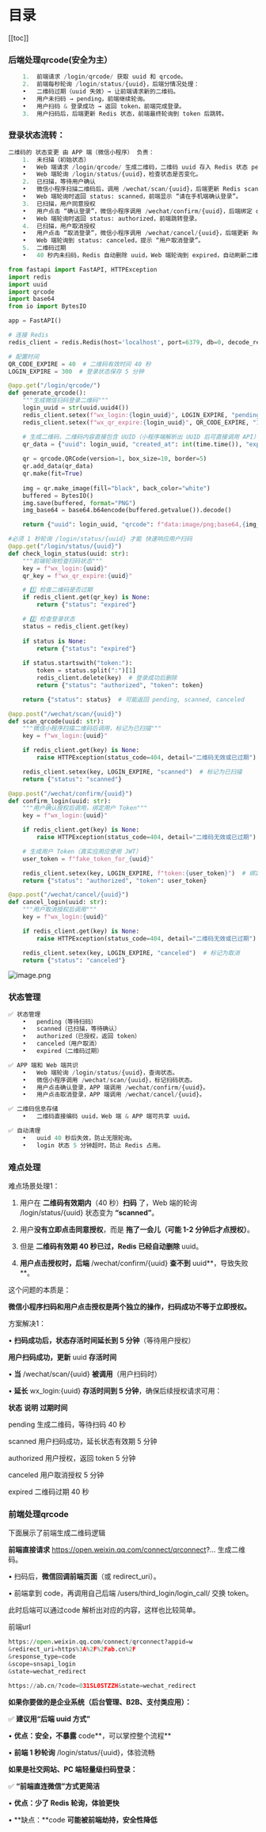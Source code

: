 # 目录

[[toc]]

### 后端处理qrcode(安全为主）

```python
	1.	前端请求 /login/qrcode/ 获取 uuid 和 qrcode。
	2.	前端每秒轮询 /login/status/{uuid}，后端分情况处理：
	•	二维码过期（uuid 失效）→ 让前端请求新的二维码。
	•	用户未扫码 → pending，前端继续轮询。
	•	用户扫码 & 登录成功 → 返回 token，前端完成登录。
	3.	用户扫码后，后端更新 Redis 状态，前端最终轮询到 token 后跳转。
```

### 登录状态流转：

```python
二维码的 状态变更 由 APP 端（微信小程序） 负责：
	1.	未扫描（初始状态）
	•	Web 端请求 /login/qrcode/ 生成二维码，二维码 uuid 存入 Redis 状态 pending。
	•	Web 端轮询 /login/status/{uuid}，检查状态是否变化。
	2.	已扫描，等待用户确认
	•	微信小程序扫描二维码后，调用 /wechat/scan/{uuid}，后端更新 Redis scanned 状态。
	•	Web 端轮询时返回 status: scanned，前端显示 “请在手机端确认登录”。
	3.	已扫描，用户同意授权
	•	用户点击 “确认登录”，微信小程序调用 /wechat/confirm/{uuid}，后端绑定 openid，生成 token 并更新状态 authorized。
	•	Web 端轮询时返回 status: authorized，前端跳转登录。
	4.	已扫描，用户取消授权
	•	用户点击 “取消登录”，微信小程序调用 /wechat/cancel/{uuid}，后端更新 Redis canceled。
	•	Web 端轮询到 status: canceled，提示 “用户取消登录”。
	5.	二维码过期
	•	40 秒内未扫码，Redis 自动删除 uuid，Web 端轮询到 expired，自动刷新二维码。
```

```python
from fastapi import FastAPI, HTTPException
import redis
import uuid
import qrcode
import base64
from io import BytesIO

app = FastAPI()

# 连接 Redis
redis_client = redis.Redis(host='localhost', port=6379, db=0, decode_responses=True)

# 配置时间
QR_CODE_EXPIRE = 40  # 二维码有效时间 40 秒
LOGIN_EXPIRE = 300  # 登录状态保存 5 分钟

@app.get("/login/qrcode/")
def generate_qrcode():
    """生成微信扫码登录二维码"""
    login_uuid = str(uuid.uuid4())  
    redis_client.setex(f"wx_login:{login_uuid}", LOGIN_EXPIRE, "pending")  # 初始状态 pending
    redis_client.setex(f"wx_qr_expire:{login_uuid}", QR_CODE_EXPIRE, "1")  

    # 生成二维码，二维码内容直接包含 UUID（小程序端解析出 UUID 后可直接调用 API）
    qr_data = {"uuid": login_uuid, "created_at": int(time.time()), "expire_at": int(time.time()) + QR_CODE_EXPIRE}
    
    qr = qrcode.QRCode(version=1, box_size=10, border=5)
    qr.add_data(qr_data)  
    qr.make(fit=True)
    
    img = qr.make_image(fill="black", back_color="white")
    buffered = BytesIO()
    img.save(buffered, format="PNG")
    img_base64 = base64.b64encode(buffered.getvalue()).decode()

    return {"uuid": login_uuid, "qrcode": f"data:image/png;base64,{img_base64}", "expire": QR_CODE_EXPIRE}

#必须 1 秒轮询 /login/status/{uuid} 才能 快速响应用户扫码 
@app.get("/login/status/{uuid}")
def check_login_status(uuid: str):
    """前端轮询检查扫码状态"""
    key = f"wx_login:{uuid}"
    qr_key = f"wx_qr_expire:{uuid}"

    # 1️⃣ 检查二维码是否过期
    if redis_client.get(qr_key) is None:
        return {"status": "expired"}

    # 2️⃣ 检查登录状态
    status = redis_client.get(key)
    
    if status is None:
        return {"status": "expired"}  
    
    if status.startswith("token:"):
        token = status.split(":")[1]
        redis_client.delete(key)  # 登录成功后删除
        return {"status": "authorized", "token": token}

    return {"status": status}  # 可能返回 pending, scanned, canceled

@app.post("/wechat/scan/{uuid}")
def scan_qrcode(uuid: str):
    """微信小程序扫描二维码后调用，标记为已扫描"""
    key = f"wx_login:{uuid}"

    if redis_client.get(key) is None:
        raise HTTPException(status_code=404, detail="二维码无效或已过期")

    redis_client.setex(key, LOGIN_EXPIRE, "scanned")  # 标记为已扫描
    return {"status": "scanned"}

@app.post("/wechat/confirm/{uuid}")
def confirm_login(uuid: str):
    """用户确认授权后调用，绑定用户 Token"""
    key = f"wx_login:{uuid}"

    if redis_client.get(key) is None:
        raise HTTPException(status_code=404, detail="二维码无效或已过期")

    # 生成用户 Token（真实应用应使用 JWT）
    user_token = f"fake_token_for_{uuid}"

    redis_client.setex(key, LOGIN_EXPIRE, f"token:{user_token}")  # 绑定 Token
    return {"status": "authorized", "token": user_token}

@app.post("/wechat/cancel/{uuid}")
def cancel_login(uuid: str):
    """用户取消授权后调用"""
    key = f"wx_login:{uuid}"

    if redis_client.get(key) is None:
        raise HTTPException(status_code=404, detail="二维码无效或已过期")

    redis_client.setex(key, LOGIN_EXPIRE, "canceled")  # 标记为取消
    return {"status": "canceled"}
```

![image.png](attachment:479f791b-d624-479c-a8ab-9def56762138:image.png)

### 状态管理

```python
✅ 状态管理
	•	pending（等待扫码）
	•	scanned（已扫描，等待确认）
	•	authorized（已授权，返回 token）
	•	canceled（用户取消）
	•	expired（二维码过期）

✅ APP 端和 Web 端共识
	•	Web 端轮询 /login/status/{uuid}，查询状态。
	•	微信小程序调用 /wechat/scan/{uuid}，标记扫码状态。
	•	用户点击确认登录，APP 端调用 /wechat/confirm/{uuid}。
	•	用户点击取消登录，APP 端调用 /wechat/cancel/{uuid}。

✅ 二维码信息存储
	•	二维码直接编码 uuid，Web 端 & APP 端可共享 uuid。

✅ 自动清理
	•	uuid 40 秒后失效，防止无限轮询。
	•	login 状态 5 分钟超时，防止 Redis 占用。
```

### 难点处理

难点场景处理1：

1.	用户在 **二维码有效期内**（40 秒）**扫码** 了，Web 端的轮询 /login/status/{uuid} 状态变为 **“scanned”**。

2.	用户**没有立即点击同意授权**，而是 **拖了一会儿（可能 1-2 分钟后才点授权）**。

3.	但是 **二维码有效期 40 秒已过，Redis 已经自动删除** uuid。

4.	**用户点击授权时，后端** /wechat/confirm/{uuid} **查不到** uuid**，导致失败**。

这个问题的本质是：

**微信小程序扫码和用户点击授权是两个独立的操作，扫码成功不等于立即授权。**

方案解决1：

•	**扫码成功后，状态存活时间延长到 5 分钟**（等待用户授权）

**用户扫码成功，更新** uuid **存活时间**

•	**当** /wechat/scan/{uuid} **被调用**（用户扫码时）

•	**延长** wx_login:{uuid} **存活时间到 5 分钟**，确保后续授权请求可用：

**状态**	**说明**	**过期时间**

pending	生成二维码，等待扫码	40 秒

scanned	用户扫码成功，延长状态有效期	5 分钟

authorized	用户授权，返回 token	5 分钟

canceled	用户取消授权	5 分钟

expired	二维码过期	40 秒

### 前端处理qrcode

下面展示了前端生成二维码逻辑

**前端直接请求** https://open.weixin.qq.com/connect/qrconnect?... 生成二维码。

•	扫码后，**微信回调前端页面**（或 redirect_uri）。

•	前端拿到 code，再调用自己后端 /users/third_login/login_call/ 交换 token。

此时后端可以通过code 解析出对应的内容，这样也比较简单。


前端url

```python
https://open.weixin.qq.com/connect/qrconnect?appid=w
&redirect_uri=https%3A%2F%2Fab.cn%2F
&response_type=code
&scope=snsapi_login
&state=wechat_redirect

https://ab.cn/?code=031SL0STZZH&state=wechat_redirect
```

**如果你要做的是企业系统（后台管理、B2B、支付类应用）：**

✅ **建议用“后端 uuid 方式”**

•	**优点：安全，不暴露** code**，可以掌控整个流程**

•	**前端 1 秒轮询** /login/status/{uuid}，体验流畅

**如果是社交网站、PC 端轻量级扫码登录：**

✅ **“前端直连微信”方式更简洁**

•	**优点：少了 Redis 轮询，体验更快**

•	**缺点：**code **可能被前端劫持，安全性降低**